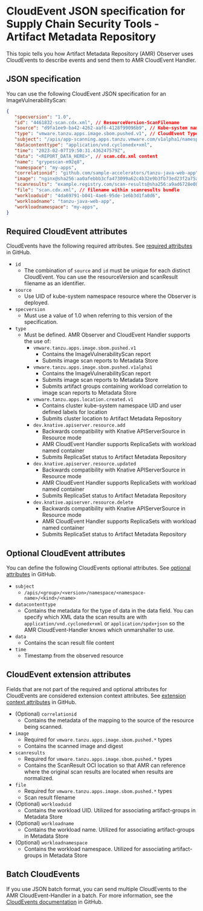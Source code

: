 # CloudEvent JSON specification for Supply Chain Security Tools - Artifact Metadata Repository

This topic tells you how Artifact Metadata Repository (AMR) Observer uses CloudEvents to describe events and send them to AMR CloudEvent Handler.

## <a id='required-attributes'></a> JSON specification

You can use the following CloudEvent JSON specification for an ImageVulnerabilityScan:

```json
{
   "specversion": "1.0",
   "id": "4461832-scan.cdx.xml", // ResourceVersion-ScanFilename
   "source": "d9fa1ee9-ba42-4262-aaf6-4128f99096b9", // Kube-system namespace UID
   "type": "vmware.tanzu.apps.image.sbom.pushed.v1", // CloudEvent Type
   "subject": "/apis/app-scanning.apps.tanzu.vmware.com/v1alpha1/namespaces/my-apps/imagevulnerabilityscans/grypescan-m92q8",
   "datacontenttype": "application/vnd.cyclonedx+xml",
   "time": "2023-02-07T19:50:31.436247579Z",
   "data": "<REPORT_DATA_HERE>", // scan.cdx.xml content
   "name": "grypescan-m92q8",
   "namespace": "my-apps",
   "correlationid": "github.com/sample-accelerators/tanzu-java-web-app",
   "image": "nginx@sha256:aa0afebbb3cfa473099a62c4b32e9b3fb73ed23f2a75a65ce1d4b4f55a5c2ef2", // scanned image
   "scanresults": "example.registry.com/scan-results@sha256:a9ad6728e08c0bdd8ad7524c129bd85137066332ba8ae0bb78750a07299d820b",
   "file": "scan.cdx.xml", // filename within scanresults bundle
   "workloaduid": "4da69791-b041-4ae6-95de-1e6b3d1fa0d6",
   "workloadname": "tanzu-java-web-app",
   "workloadnamespace": "my-apps",
}
```

## <a id='required-attributes'></a> Required CloudEvent attributes

CloudEvents have the following required attributes. See [required attributes](https://github.com/cloudevents/spec/blob/main/cloudevents/spec.md#required-attributes) in GitHub.

- `id`
  - The combination of `source` and `id` must be unique for each distinct CloudEvent. You can use the resourceVersion and scanResult filename as an identifier.
- `source` 
  - Use UID of kube-system namespace resource where the Observer is deployed.
- `specversion`
  - Must use a value of 1.0 when referring to this version of the specification.
- `type`
  - Must be defined. AMR Observer and CloudEvent Handler supports the use of:
    - `vmware.tanzu.apps.image.sbom.pushed.v1`
      - Contains the ImageVulnerabilityScan report
      - Submits image scan reports to Metadata Store 
    - `vmware.tanzu.apps.image.sbom.pushed.v1alpha1`
      - Contains the ImageVulnerabilityScan report
      - Submits image scan reports to Metadata Store 
      - Submits artifact groups containing workload correlation to image scan reports to Metadata Store
    - `vmware.tanzu.apps.location.created.v1`
      - Contains cluster kube-system namespace UID and user defined labels for location
      - Submits cluster location to Artifact Metadata Repository
    - `dev.knative.apiserver.resource.add`
      - Backwards compatibility with Knative APIServerSource in Resource mode
      - AMR CloudEvent Handler supports ReplicaSets with workload named container
      - Submits ReplicaSet status to Artifact Metadata Repository
    - `dev.knative.apiserver.resource.updated`
      - Backwards compatibility with Knative APIServerSource in Resource mode
      - AMR CloudEvent Handler supports ReplicaSets with workload named container
      - Submits ReplicaSet status to Artifact Metadata Repository
    - `dev.knative.apiserver.resource.delete`
      - Backwards compatibility with Knative APIServerSource in Resource mode
      - AMR CloudEvent Handler supports ReplicaSets with workload named container
      - Submits ReplicaSet status to Artifact Metadata Repository 

## <a id='optional-attributes'></a> Optional CloudEvent attributes

You can define the following CloudEvents optional attributes. See [optional attributes](https://github.com/cloudevents/spec/blob/main/cloudevents/spec.md#optional-attributes) in GitHub.

- `subject`
  - `/apis/<group>/<version>/namespace/<namespace-name>/<kind>/<name>`
- `datacontenttype`
  - Contains the metadata for the type of data in the data field. You can specify which XML data the scan results are with `application/vnd.cyclonedx+xml` or `application/spdx+json` so the AMR CloudEvent-Handler knows which unmarshaller to use.
- `data`
  - Contains the scan result file content
- `time`
  - Timestamp from the observed resource

## <a id='extension-attributes'></a> CloudEvent extension attributes

Fields that are not part of the required and optional attributes for CloudEvents are considered extension context attributes. See [extension context attributes](https://github.com/cloudevents/spec/blob/main/cloudevents/spec.md#extension-context-attributes) in GitHub.

- (Optional) `correlationid`
  - Contains the metadata of the mapping to the source of the resource being scanned.
- `image`
  - Required for `vmware.tanzu.apps.image.sbom.pushed.*` types
  - Contains the scanned image and digest
- `scanresults`
  - Required for `vmware.tanzu.apps.image.sbom.pushed.*` types
  - Contains the ScanResult OCI location so that AMR can reference where the original scan results are located when results are normalized.
- `file`
  - Required for `vmware.tanzu.apps.image.sbom.pushed.*` types
  - Scan result filename
- (Optional) `workloaduid`
  - Contains the workload UID. Utilized for associating artifact-groups in Metadata Store
- (Optional) `workloadname`
  - Contains the workload name. Utilized for associating artifact-groups in Metadata Store
- (Optional) `workloadnamespace`
  - Contains the workload namespace. Utilized for associating artifact-groups in Metadata Store

## <a id='batch'></a> Batch CloudEvents

If you use JSON batch format, you can send multiple CloudEvents to the AMR CloudEvent-Handler in a batch. For more information, see the [CloudEvents documentation](https://github.com/cloudevents/spec/blob/v1.0.2/cloudevents/formats/json-format.md#4-json-batch-format) in GitHub.
